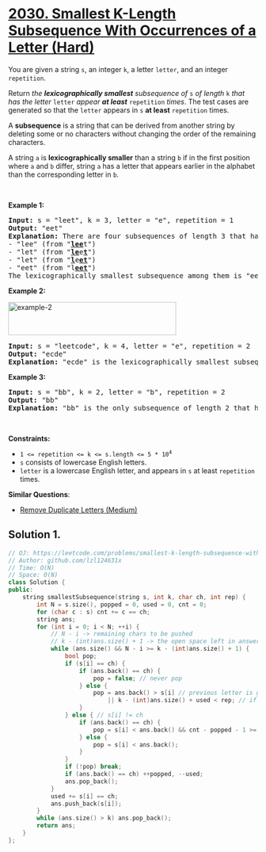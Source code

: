 # [2030. Smallest K-Length Subsequence With Occurrences of a Letter (Hard)](https://leetcode.com/problems/smallest-k-length-subsequence-with-occurrences-of-a-letter/)

<p>You are given a string <code>s</code>, an integer <code>k</code>, a letter <code>letter</code>, and an integer <code>repetition</code>.</p>

<p>Return <em>the <strong>lexicographically smallest</strong> subsequence of</em> <code>s</code><em> of length</em> <code>k</code> <em>that has the letter</em> <code>letter</code> <em>appear <strong>at least</strong></em> <code>repetition</code> <em>times</em>. The test cases are generated so that the <code>letter</code> appears in <code>s</code> <strong>at least</strong> <code>repetition</code> times.</p>

<p>A <strong>subsequence</strong> is a string that can be derived from another string by deleting some or no characters without changing the order of the remaining characters.</p>

<p>A string <code>a</code> is <strong>lexicographically smaller</strong> than a string <code>b</code> if in the first position where <code>a</code> and <code>b</code> differ, string <code>a</code> has a letter that appears earlier in the alphabet than the corresponding letter in <code>b</code>.</p>

<p>&nbsp;</p>
<p><strong>Example 1:</strong></p>

<pre><strong>Input:</strong> s = "leet", k = 3, letter = "e", repetition = 1
<strong>Output:</strong> "eet"
<strong>Explanation:</strong> There are four subsequences of length 3 that have the letter 'e' appear at least 1 time:
- "lee" (from "<strong><u>lee</u></strong>t")
- "let" (from "<strong><u>le</u></strong>e<u><strong>t</strong></u>")
- "let" (from "<u><strong>l</strong></u>e<u><strong>et</strong></u>")
- "eet" (from "l<u><strong>eet</strong></u>")
The lexicographically smallest subsequence among them is "eet".
</pre>

<p><strong>Example 2:</strong></p>
<img alt="example-2" src="https://assets.leetcode.com/uploads/2021/09/13/smallest-k-length-subsequence.png" style="width: 339px; height: 67px;">
<pre><strong>Input:</strong> s = "leetcode", k = 4, letter = "e", repetition = 2
<strong>Output:</strong> "ecde"
<strong>Explanation:</strong> "ecde" is the lexicographically smallest subsequence of length 4 that has the letter "e" appear at least 2 times.
</pre>

<p><strong>Example 3:</strong></p>

<pre><strong>Input:</strong> s = "bb", k = 2, letter = "b", repetition = 2
<strong>Output:</strong> "bb"
<strong>Explanation:</strong> "bb" is the only subsequence of length 2 that has the letter "b" appear at least 2 times.
</pre>

<p>&nbsp;</p>
<p><strong>Constraints:</strong></p>

<ul>
	<li><code>1 &lt;= repetition &lt;= k &lt;= s.length &lt;= 5 * 10<sup>4</sup></code></li>
	<li><code>s</code> consists of lowercase English letters.</li>
	<li><code>letter</code> is a lowercase English letter, and appears in <code>s</code> at least <code>repetition</code> times.</li>
</ul>


**Similar Questions**:
* [Remove Duplicate Letters (Medium)](https://leetcode.com/problems/remove-duplicate-letters/)

## Solution 1.

```cpp
// OJ: https://leetcode.com/problems/smallest-k-length-subsequence-with-occurrences-of-a-letter/
// Author: github.com/lzl124631x
// Time: O(N)
// Space: O(N)
class Solution {
public:
    string smallestSubsequence(string s, int k, char ch, int rep) {
        int N = s.size(), popped = 0, used = 0, cnt = 0;
        for (char c : s) cnt += c == ch;
        string ans;
        for (int i = 0; i < N; ++i) {
            // N - i -> remaining chars to be pushed
            // k - (int)ans.size() + 1 -> the open space left in answer after popping
            while (ans.size() && N - i >= k - (int)ans.size() + 1) {
                bool pop;
                if (s[i] == ch) {
                    if (ans.back() == ch) {
                        pop = false; // never pop
                    } else {
                        pop = ans.back() > s[i] // previous letter is greater
                            || k - (int)ans.size() + used < rep; // if we don't pop, there is no space for ch
                    }
                } else { // s[i] != ch
                    if (ans.back() == ch) {
                        pop = s[i] < ans.back() && cnt - popped - 1 >= rep;
                    } else {
                        pop = s[i] < ans.back();
                    }
                }
                if (!pop) break;
                if (ans.back() == ch) ++popped, --used;
                ans.pop_back();
            }
            used += s[i] == ch;
            ans.push_back(s[i]);
        }
        while (ans.size() > k) ans.pop_back();
        return ans;
    }
};
```